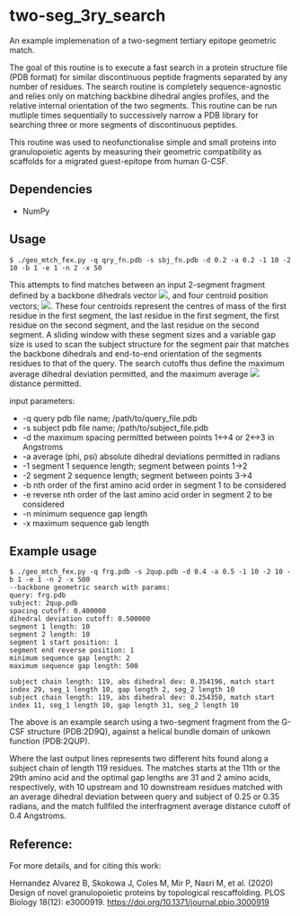 # two-seg_3ry_search

An example implemenation of a two-segment tertiary epitope geometric match. 

The goal of this routine is to execute a fast search in a protein structure file (PDB format) for similar discontinuous peptide fragments separated by any number of residues. The search routine is completely sequence-agnostic and relies only on matching backbine dihedral angles profiles, and the relative internal orientation of the two segments. This routine can be run mutliple times sequentially to successively narrow a PDB library for searching three or more segments of discontinuous peptides. 

This routine was used to neofunctionalise simple and small proteins into granulopoietic agents by measuring their geometric compatibility as scaffolds for a migrated guest-epitope from human G-CSF.

## Dependencies 

  - NumPy
  
## Usage

```
$ ./geo_mtch_fex.py -q qry_fn.pdb -s sbj_fn.pdb -d 0.2 -a 0.2 -1 10 -2 10 -b 1 -e 1 -n 2 -x 50
```
This attempts to find matches between an input 2-segment fragment defined by a backbone dihedrals vector <img src="https://render.githubusercontent.com/render/math?math=(\phi_1, \psi_1, .., \phi_n, \psi_n)">, and four centroid position vectors\; <img src="https://render.githubusercontent.com/render/math?math=\textbf{p_1}, \textbf{p_2},\textbf{p_3}, \textbf{p_4}">. These four centroids represent the centres of mass of the first residue in the first segment, the last residue in the first segment, the first residue on the second segment, and the last residue on the second segment. A sliding window with these segment sizes and a variable gap size is used to scan the subject structure for the segment pair that matches the backbone dihedrals and end-to-end orientation of the segments residues to that of the query. The search cutoffs thus define the maximum average dihedral deviation permitted, and the maximum average <img src="https://render.githubusercontent.com/render/math?math=\textbf{p_{1,2}} \leftrightarrow \textbf{p_{4,3}}"> distance permitted. 


input parameters: 

- -q query pdb file name\; /path/to/query_file.pdb
- -s subject pdb file name; /path/to/subject_file.pdb
- -d the maximum spacing permitted between points 1<->4 or 2<->3 in Angstroms
- -a average (phi, psi) absolute dihedral deviations permitted in radians
- -1 segment 1 sequence length; segment between points 1->2 <int>
- -2 segment 2 sequence length; segment between points 3->4 <int>
- -b nth order of the first amino acid order in segment 1 to be considered <int>
- -e reverse nth order of the last amino acid order in segment 2 to be considered <int>
- -n minimum sequence gap length <int>
- -x maximum sequence gab length <int>

## Example usage

```
$ ./geo_mtch_fex.py -q frg.pdb -s 2qup.pdb -d 0.4 -a 0.5 -1 10 -2 10 -b 1 -e 1 -n 2 -x 500
--backbone geometric search with params: 
query: frg.pdb 
subject: 2qup.pdb
spacing cutoff: 0.400000
dihedral deviation cutoff: 0.500000
segment 1 length: 10 
segment 2 length: 10 
segment 1 start position: 1 
segment end reverse position: 1
minimum sequence gap length: 2
maximum sequence gap length: 500

subject chain length: 119, abs dihedral dev: 0.354196, match start index 29, seg_1 length 10, gap length 2, seg_2 length 10
subject chain length: 119, abs dihedral dev: 0.254350, match start index 11, seg_1 length 10, gap length 31, seg_2 length 10
```
The above is an example search using a two-segment fragment from the G-CSF structure (PDB:2D9Q), against a helical bundle domain of unkown function (PDB:2QUP). 

Where the last output lines represents two different hits found along a subject chain of length 119 residues. The matches starts at the 11th or the 29th amino acid and the optimal gap lengths are 31 and 2 amino acids, respectively, with 10 upstream and 10 downstream residues matched with an average dihedral deviation between query and subject of 0.25 or 0.35 radians, and the match fullfiled the interfragment average distance cutoff of 0.4 Angstroms. 

## Reference:

For more details, and for citing this work:

Hernandez Alvarez B, Skokowa J, Coles M, Mir P, Nasri M, et al. (2020) Design of novel granulopoietic proteins by topological rescaffolding. PLOS Biology 18(12): e3000919. https://doi.org/10.1371/journal.pbio.3000919 
